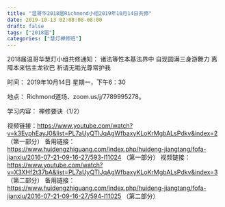 ```yaml
---
title: "温哥华2018届Richmond小组2019年10月14日共修"
date: 2019-10-13 02:08:08-08:00
draft: false
tags: ["2018届"]
categories: ["慧灯禅修班"]
---
```

2018届温哥华慧灯小组共修通知：
诸法等性本基法界中
自现圆满三身游舞力
离障本来怙主龙钦巴
祈请无垢光尊常护我

时间：
2019年10月14日 星期一，下午6：30

地点：
Richmond道场、zoom.us/j/7789995278。

学习内容：
禅修要诀（1/2）

视频链接：https://www.youtube.com/watch?v=k3EvphEayJ0&list=PL7aUyQTIJqAgWfbaxyKLoKrMgbALsPdkv&index=2 （第一部分）
备用链接：https://www.huidengzhiguang.com/index.php/huideng-jiangtang/fofa-jianxiu/2016-07-21-09-16-27/593-l11024 （第一部分）
视频链接：https://www.youtube.com/watch?v=X3XHf2t37bA&list=PL7aUyQTIJqAgWfbaxyKLoKrMgbALsPdkv&index=3 （第二部分）
备用链接：https://www.huidengzhiguang.com/index.php/huideng-jiangtang/fofa-jianxiu/2016-07-21-09-16-27/594-l11025 （第二部分）
